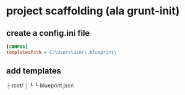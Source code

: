 # project scaffolding (ala grunt-init)


## create a config.ini file


```ini
[CONFIG]
templatesPath = C:\Users\user\.blueprint\

```

## add templates

<templatepath>
├ root/
│ └ <files & folders>
└ blueprint.json
